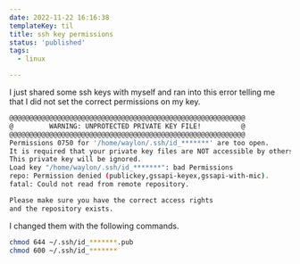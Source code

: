 ```yaml
---
date: 2022-11-22 16:16:38
templateKey: til
title: ssh key permissions
status: 'published'
tags:
  - linux

---
```


I just shared some ssh keys with myself and ran into this error telling me that
I did not set the correct permissions on my key.

``` bash
@@@@@@@@@@@@@@@@@@@@@@@@@@@@@@@@@@@@@@@@@@@@@@@@@@@@@@@@@@@
@         WARNING: UNPROTECTED PRIVATE KEY FILE!          @
@@@@@@@@@@@@@@@@@@@@@@@@@@@@@@@@@@@@@@@@@@@@@@@@@@@@@@@@@@@
Permissions 0750 for '/home/waylon/.ssh/id_*******' are too open.
It is required that your private key files are NOT accessible by others.
This private key will be ignored.
Load key "/home/waylon/.ssh/id_*******": bad Permissions
repo: Permission denied (publickey,gssapi-keyex,gssapi-with-mic).
fatal: Could not read from remote repository.

Please make sure you have the correct access rights
and the repository exists.
```

I changed them with the following commands.

``` bash
chmod 644 ~/.ssh/id_*******.pub
chmod 600 ~/.ssh/id_*******
```
